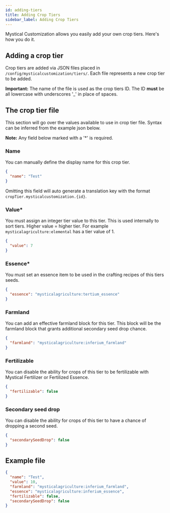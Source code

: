 ```yaml
---
id: adding-tiers
title: Adding Crop Tiers
sidebar_label: Adding Crop Tiers
---
```


Mystical Customization allows you easily add your own crop tiers. Here's how you do it.

## Adding a crop tier
Crop tiers are added via JSON files placed in `/config/mysticalcustomization/tiers/`. Each file represents a new crop tier to be added.

**Important:** The name of the file is used as the crop tiers ID. The ID **must** be all lowercase with underscores '_' in place of spaces.

## The crop tier file
This section will go over the values available to use in crop tier file. Syntax can be inferred from the example json below.

**Note:** Any field below marked with a '*' is required.

### Name
You can manually define the display name for this crop tier.
```json
{
  "name": "Test"
}
```
Omitting this field will auto generate a translation key with the format `cropTier.mysticalcustomization.{id}`.

### Value*
You must assign an integer tier value to this tier. This is used internally to sort tiers. Higher value = higher tier. For example `mysticalagriculture:elemental` has a tier value of 1.
```json
{
  "value": 7
}
```

### Essence*
You must set an essence item to be used in the crafting recipes of this tiers seeds.
```json
{
  "essence": "mysticalagriculture:tertium_essence"
}
```

### Farmland
You can add an effective farmland block for this tier. This block will be the farmland block that grants additional secondary seed drop chance.
```json
{
  "farmland": "mysticalagriculture:inferium_farmland"
}
```

### Fertilizable
You can disable the ability for crops of this tier to be fertilizable with Mystical Fertilizer or Fertilized Essence.
```json
{
  "fertilizable": false
}
```

### Secondary seed drop
You can disable the ability for crops of this tier to have a chance of dropping a second seed.
```json
{
  "secondarySeedDrop": false
}
```

## Example file
```json
{
  "name": "Test",
  "value": 10,
  "farmland": "mysticalagriculture:inferium_farmland",
  "essence": "mysticalagriculture:inferium_essence",
  "fertilizable": false,
  "secondarySeedDrop": false
}
```